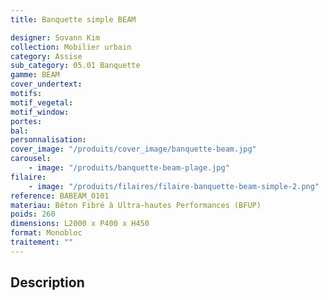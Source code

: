 ```yaml
---
title: Banquette simple BEAM

designer: Sovann Kim
collection: Mobilier urbain
category: Assise
sub_category: 05.01 Banquette
gamme: BEAM
cover_undertext:
motifs:
motif_vegetal:
motif_window:
portes:
bal:
personnalisation:
cover_image: "/produits/cover_image/banquette-beam.jpg"
carousel:
    - image: "/produits/banquette-beam-plage.jpg"
filaire:
    - image: "/produits/filaires/filaire-banquette-beam-simple-2.png"
reference: BABEAM_0101
materiau: Béton Fibré à Ultra-hautes Performances (BFUP)
poids: 260
dimensions: L2000 x P400 x H450
format: Monobloc
traitement: ""
---
```


## Description
